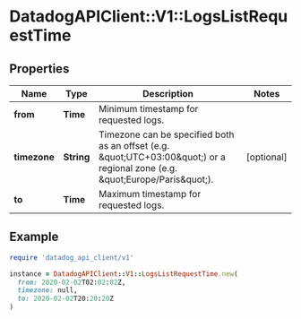 # DatadogAPIClient::V1::LogsListRequestTime

## Properties

| Name | Type | Description | Notes |
| ---- | ---- | ----------- | ----- |
| **from** | **Time** | Minimum timestamp for requested logs. |  |
| **timezone** | **String** | Timezone can be specified both as an offset (e.g. \&quot;UTC+03:00\&quot;) or a regional zone (e.g. \&quot;Europe/Paris\&quot;). | [optional] |
| **to** | **Time** | Maximum timestamp for requested logs. |  |

## Example

```ruby
require 'datadog_api_client/v1'

instance = DatadogAPIClient::V1::LogsListRequestTime.new(
  from: 2020-02-02T02:02:02Z,
  timezone: null,
  to: 2020-02-02T20:20:20Z
)
```

